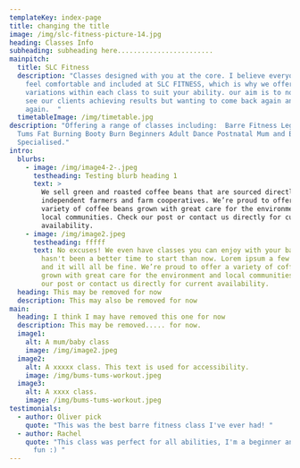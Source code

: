 ```yaml
---
templateKey: index-page
title: changing the title
image: /img/slc-fitness-picture-14.jpg
heading: Classes Info
subheading: subheading here........................
mainpitch:
  title: SLC Fitness
  description: "Classes designed with you at the core. I believe everyone should
    feel comfortable and included at SLC FITNESS, which is why we offer
    variations within each class to suit your ability. our aim is to not only
    see our clients achieving results but wanting to come back again and
    again.  "
  timetableImage: /img/timetable.jpg
description: "Offering a range of classes including:  Barre Fitness Legs Bums &
  Tums Fat Burning Booty Burn Beginners Adult Dance Postnatal Mum and Baby
  Specialised."
intro:
  blurbs:
    - image: /img/image4-2-.jpeg
      testheading: Testing blurb heading 1
      text: >
        We sell green and roasted coffee beans that are sourced directly from
        independent farmers and farm cooperatives. We’re proud to offer a
        variety of coffee beans grown with great care for the environment and
        local communities. Check our post or contact us directly for current
        availability.
    - image: /img/image2.jpeg
      testheading: fffff
      text: No excuses! We even have classes you can enjoy with your baby. There
        hasn't been a better time to start than now. Lorem ipsum a few times,
        and it will all be fine. We’re proud to offer a variety of coffee beans
        grown with great care for the environment and local communities. Check
        our post or contact us directly for current availability.
  heading: This may be removed for now
  description: This may also be removed for now
main:
  heading: I think I may have removed this one for now
  description: This may be removed..... for now.
  image1:
    alt: A mum/baby class
    image: /img/image2.jpeg
  image2:
    alt: A xxxxx class. This text is used for accessibility.
    image: /img/bums-tums-workout.jpeg
  image3:
    alt: A xxxx class.
    image: /img/bums-tums-workout.jpeg
testimonials:
  - author: Oliver pick
    quote: "This was the best barre fitness class I've ever had! "
  - author: Rachel
    quote: "This class was perfect for all abilities, I'm a beginner and had great
      fun :) "
---
```

